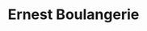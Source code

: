 ---
title: "Ernest Boulangerie"
url: /manosque/ernest-boulangerie-boulevard-du-marechal-juin/
shop: Bäckerei
---